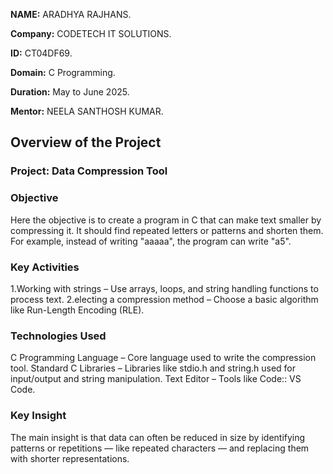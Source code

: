 **NAME:** ARADHYA RAJHANS.

**Company:** CODETECH IT SOLUTIONS.

**ID:** CT04DF69.

**Domain:** C Programming.

**Duration:** May to June 2025.

**Mentor:** NEELA SANTHOSH KUMAR.

## Overview of the Project

### Project: Data Compression Tool

### Objective
Here the objective  is to create a program in C that can make text smaller by compressing it. It should find repeated letters or patterns and shorten them. For example, instead of writing "aaaaa", the program can write "a5".

### Key Activities
 1.Working with strings
   – Use arrays, loops, and string handling functions to process text.
 2.electing a compression method
   – Choose a basic algorithm like Run-Length Encoding (RLE). 

### Technologies Used
C Programming Language
– Core language used to write the compression tool.
Standard C Libraries
– Libraries like stdio.h and string.h used for input/output and string manipulation.
Text Editor 
– Tools like Code:: VS Code.

### Key Insight
The main insight  is that data can often be reduced in size by identifying patterns or repetitions — like repeated characters — and replacing them with shorter representations.


